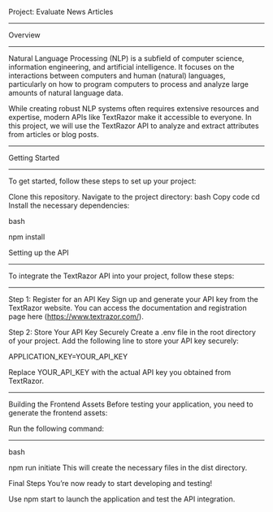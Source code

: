 Project: Evaluate News Articles

---

Overview

---

Natural Language Processing (NLP) is a subfield of computer science, information engineering, and artificial intelligence. It focuses on the interactions between computers and human (natural) languages, particularly on how to program computers to process and analyze large amounts of natural language data.

While creating robust NLP systems often requires extensive resources and expertise, modern APIs like TextRazor make it accessible to everyone. In this project, we will use the TextRazor API to analyze and extract attributes
from articles or blog posts.

---

Getting Started

---

To get started, follow these steps to set up your project:

Clone this repository.
Navigate to the project directory:
bash
Copy code
cd <your-project-directory>
Install the necessary dependencies:

bash

npm install

Setting up the API

---

To integrate the TextRazor API into your project, follow these steps:

---

Step 1: Register for an API Key
Sign up and generate your API key from the TextRazor website. You can access the documentation and registration page here (https://www.textrazor.com/).

Step 2: Store Your API Key Securely
Create a .env file in the root directory of your project.
Add the following line to store your API key securely:

APPLICATION_KEY=YOUR_API_KEY

Replace YOUR_API_KEY with the actual API key you obtained from TextRazor.

---

Building the Frontend Assets
Before testing your application, you need to generate the frontend assets:

Run the following command:

---

bash

npm run initiate
This will create the necessary files in the dist directory.

Final Steps
You’re now ready to start developing and testing!

Use npm start to launch the application and test the API integration.
